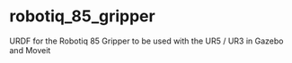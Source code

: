 # robotiq_85_gripper
URDF for the Robotiq 85 Gripper to be used with the UR5 / UR3 in Gazebo and Moveit
